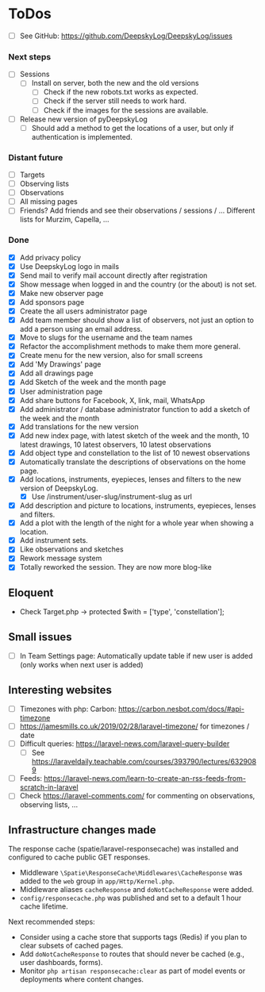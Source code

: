 # ToDos

+ [ ] See GitHub: <https://github.com/DeepskyLog/DeepskyLog/issues>

### Next steps

+ [ ] Sessions
    + [ ] Install on server, both the new and the old versions
        + [ ] Check if the new robots.txt works as expected.
        + [ ] Check if the server still needs to work hard.
        + [ ] Check if the images for the sessions are available.
+ [ ] Release new version of pyDeepskyLog
    + [ ] Should add a method to get the locations of a user, but only if authentication is implemented.

### Distant future

+ [ ] Targets
+ [ ] Observing lists
+ [ ] Observations
+ [ ] All missing pages
+ [ ] Friends? Add friends and see their observations / sessions / ... Different lists for Murzim, Capella, ...

### Done

+ [X] Add privacy policy
+ [X] Use DeepskyLog logo in mails
+ [X] Send mail to verify mail account directly after registration
+ [X] Show message when logged in and the country (or the about) is not set.
+ [X] Make new observer page
+ [X] Add sponsors page
+ [X] Create the all users administrator page
+ [X] Add team member should show a list of observers, not just an option to add a person using an email address.
+ [X] Move to slugs for the username and the team names
+ [X] Refactor the accomplishment methods to make them more general.
+ [X] Create menu for the new version, also for small screens
+ [X] Add 'My Drawings' page
+ [X] Add all drawings page
+ [X] Add Sketch of the week and the month page
+ [X] User administration page
+ [X] Add share buttons for Facebook, X, link, mail, WhatsApp
+ [X] Add administrator / database administrator function to add a sketch of the week and the month
+ [X] Add translations for the new version
+ [X] Add new index page, with latest sketch of the week and the month, 10 latest drawings, 10 latest observers, 10
  latest observations
+ [X] Add object type and constellation to the list of 10 newest observations
+ [X] Automatically translate the descriptions of observations on the home page.
+ [X] Add locations, instruments, eyepieces, lenses and filters to the new version of DeepskyLog.
    + [X] Use /instrument/user-slug/instrument-slug as url
+ [X] Add description and picture to locations, instruments, eyepieces, lenses and filters.
+ [X] Add a plot with the length of the night for a whole year when showing a location.
+ [X] Add instrument sets.
+ [X] Like observations and sketches
+ [X] Rework message system
+ [X] Totally reworked the session.  They are now more blog-like

## Eloquent

+ Check Target.php -> protected $with = ['type', 'constellation'];

## Small issues

+ [ ] In Team Settings page: Automatically update table if new user is added (only works when next user is added)

## Interesting websites

+ [ ] Timezones with php: Carbon: <https://carbon.nesbot.com/docs/#api-timezone>
+ [ ] <https://jamesmills.co.uk/2019/02/28/laravel-timezone/> for timezones / date
+ [ ] Difficult queries: <https://laravel-news.com/laravel-query-builder>
    + [ ] See https://laraveldaily.teachable.com/courses/393790/lectures/6329089
+ [ ] Feeds: https://laravel-news.com/learn-to-create-an-rss-feeds-from-scratch-in-laravel
+ [ ] Check https://laravel-comments.com/ for commenting on observations, observing lists, ...

## Infrastructure changes made

The response cache (spatie/laravel-responsecache) was installed and configured to cache public GET responses.
- Middleware `\Spatie\ResponseCache\Middlewares\CacheResponse` was added to the `web` group in `app/Http/Kernel.php`.
- Middleware aliases `cacheResponse` and `doNotCacheResponse` were added.
- `config/responsecache.php` was published and set to a default 1 hour cache lifetime.

Next recommended steps:
- Consider using a cache store that supports tags (Redis) if you plan to clear subsets of cached pages.
- Add `doNotCacheResponse` to routes that should never be cached (e.g., user dashboards, forms).
- Monitor `php artisan responsecache:clear` as part of model events or deployments where content changes.
